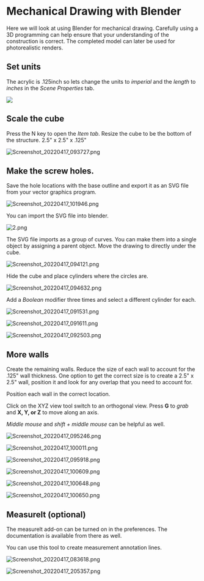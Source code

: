# Mechanical Drawing with Blender

Here we will look at using Blender for mechanical drawing.
Carefully using a 3D programming can help ensure that your understanding of the construction is correct.
The completed model can later be used for photorealistic renders.

## Set units

The acrylic is .125inch so lets change the units to *imperial* and the *length* to *inches* in the *Scene Properties* tab.

![](mech_units.jpg)

## Scale the cube

Press the N key to open the *Item tab*. Resize the cube to be the bottom of the structure. 2.5" x 2.5" x .125"

![Screenshot_20220417_093727.png](Screenshot_20220417_093727.png)

## Make the screw holes.

Save the hole locations with the base outline and export it as an SVG file from your vector graphics program.

![Screenshot_20220417_101946.png](Screenshot_20220417_101946.png)

You can import the SVG file into blender.

![2.png](/home/arielc/Dropbox/school/emergentobjectsS22/emergentobjects/blender/2.png)

The SVG file imports as a group of curves. You can make them into a single object by assigning a parent object. Move the drawing to directly under the cube.

![Screenshot_20220417_094121.png](Screenshot_20220417_094121.png)

Hide the cube and place cylinders where the circles are.

![Screenshot_20220417_094632.png](Screenshot_20220417_094632.png)

Add a *Boolean* modifier three times and select a different cylinder for each.

![Screenshot_20220417_091531.png](Screenshot_20220417_091531.png)

![Screenshot_20220417_091611.png](Screenshot_20220417_091611.png)

![Screenshot_20220417_092503.png](Screenshot_20220417_092503.png)

## More walls

Create the remaining walls. Reduce the size of each wall to account for the .125" wall thickness. One option to get the correct size is to create a 2.5" x 2.5" wall, position it and look for any overlap that you need to account for.

Position each wall in the correct location.

Click on the XYZ view tool switch to an orthogonal view. Press **G** to *grab* and **X, Y, or Z** to move along an axis.

*Middle mouse* and *shift + middle mouse* can be helpful as well.

![Screenshot_20220417_095246.png](Screenshot_20220417_095246.png)

![Screenshot_20220417_100011.png](Screenshot_20220417_100011.png)

![Screenshot_20220417_095918.png](Screenshot_20220417_095918.png)

![Screenshot_20220417_100609.png](Screenshot_20220417_100609.png)

![Screenshot_20220417_100648.png](Screenshot_20220417_100648.png)

![Screenshot_20220417_100650.png](Screenshot_20220417_100650.png)

## Measurelt (optional)

The measurelt add-on can be turned on in the preferences. The documentation is available from there as well. 

You can use this tool to create measurement annotation lines.

![Screenshot_20220417_083618.png](Screenshot_20220417_083618.png)

![Screenshot_20220417_205357.png](Screenshot_20220417_205357.png)
